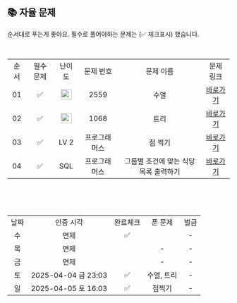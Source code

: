 
## 📚 자율 문제

순서대로 푸는게 좋아요.
필수로 풀어야하는 문제는 (✅ 체크표시) 했습니다.

<br/>
<table>
  <tr>
    <td align="center">순서</td>
    <td align="center">필수 문제</td>
    <td align="center">난이도</td>
    <td align="center">문제 번호</td>
    <td align="center">문제 이름</td>
    <td align="center">문제 링크</td>
  </tr>
  <tr>
    <td align="center">01</td>
    <td align="center">✅</td>
    <td align="center"><img height="23px" width="25px" src="https://d2gd6pc034wcta.cloudfront.net/tier/8.svg"></td>
    <td align="center">2559</td>
    <td align="center">수열</td>
    <td align="center"><a href="https://www.acmicpc.net/problem/2559">바로가기</a></td>
  </tr>
  <tr>
    <td align="center">02</td>
    <td align="center">✅</td>
    <td align="center"><img height="23px" width="25px" src="https://d2gd6pc034wcta.cloudfront.net/tier/11.svg"></td>
    <td align="center">1068</td>
    <td align="center">트리</td>
    <td align="center"><a href="https://www.acmicpc.net/problem/1068">바로가기</a></td>
  </tr>
    <tr>
    <td align="center">03</td>
    <td align="center">✅</td>
    <td align="center">LV 2</td>
    <td align="center">프로그래머스</td>
    <td align="center">점 찍기</td>
    <td align="center"><a href="https://school.programmers.co.kr/learn/courses/30/lessons/140107">바로가기</a></td>
  </tr>
  <tr>
    <td align="center">04</td>
    <td align="center">✅</td>
    <td align="center">SQL</td>
    <td align="center">프로그래머스</td>
    <td align="center">그룹별 조건에 맞는 식당 목록 출력하기</td>
    <td align="center"><a href="https://school.programmers.co.kr/learn/courses/30/lessons/131124">바로가기</a></td>
  </tr>
</table>
<br/><br/>

<br>

<table>
  <tr>
    <td align="center">날짜</td>
    <td align="center">인증 시각</td>
    <td align="center">완료체크</td>
    <td align="center">푼 문제</td>
    <td align="center">벌금</td>
  </tr>
  <tr>
    <td align="center">수</td>
    <td align="center">면제</td>
    <td align="center">✅</td>
    <td align="center"></td>
    <td align="center">-</td>
  </tr>
  <tr>
    <td align="center">목</td>
    <td align="center">면제</td>
    <td align="center"></td>
    <td align="center">-</td>
    <td align="center">-</td>
  </tr>
  <tr>
    <td align="center">금</td>
    <td align="center">면제</td>
    <td align="center"></td>
    <td align="center">-</td>
    <td align="center">-</td>
  </tr>
  <tr>
    <td align="center">토</td>
    <td align="center">2025-04-04 금 23:03</td>
    <td align="center">✅</td>
    <td align="center">수열, 트리</td>
    <td align="center">-</td>
  </tr>
  <tr>
    <td align="center">일</td>
    <td align="center">2025-04-05 토 16:03</td>
    <td align="center">✅</td>
    <td align="center">점찍기</td>
    <td align="center">-</td>
  </tr>


</table>
